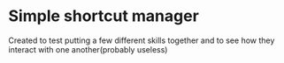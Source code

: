 # Simple shortcut manager
Created to test putting a few different skills together and to see how they interact with one another\(probably useless)
